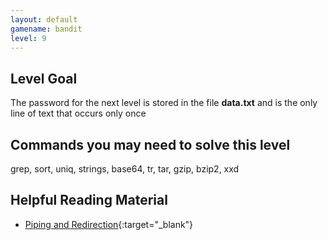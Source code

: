 ```yaml
---
layout: default
gamename: bandit
level: 9
---
```

Level Goal
----------
The password for the next level is stored in the file **data.txt**
and is the only line of text that occurs only once

Commands you may need to solve this level
-----------------------------------------
grep, sort, uniq, strings, base64, tr, tar, gzip, bzip2, xxd

Helpful Reading Material
------------------------
- [Piping and Redirection][]{:target="_blank"} 

[Piping and Redirection]: https://ryanstutorials.net/linuxtutorial/piping.php
